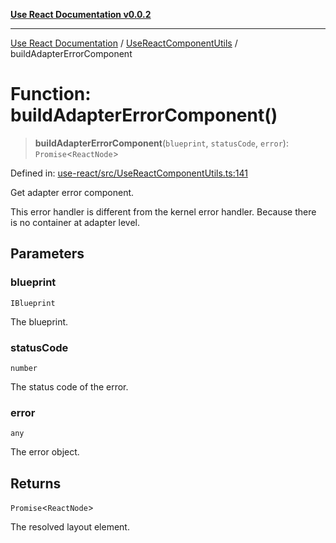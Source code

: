 [**Use React Documentation v0.0.2**](../../README.md)

***

[Use React Documentation](../../modules.md) / [UseReactComponentUtils](../README.md) / buildAdapterErrorComponent

# Function: buildAdapterErrorComponent()

> **buildAdapterErrorComponent**(`blueprint`, `statusCode`, `error`): `Promise`\<`ReactNode`\>

Defined in: [use-react/src/UseReactComponentUtils.ts:141](https://github.com/stonemjs/use-react/blob/4786d31a3beb1c9f15eb30e2c9c2b12c786b755a/src/UseReactComponentUtils.ts#L141)

Get adapter error component.

This error handler is different from the kernel error handler.
Because there is no container at adapter level.

## Parameters

### blueprint

`IBlueprint`

The blueprint.

### statusCode

`number`

The status code of the error.

### error

`any`

The error object.

## Returns

`Promise`\<`ReactNode`\>

The resolved layout element.
